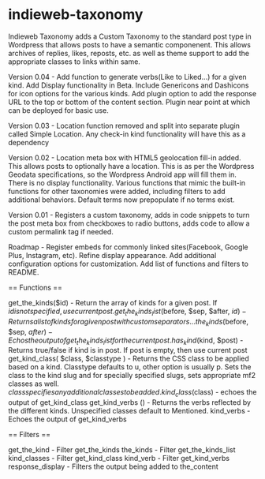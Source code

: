 indieweb-taxonomy
=================

Indieweb Taxonomy adds a Custom Taxonomy to the standard post type in Wordpress that allows posts to have a semantic componenent. This allows archives of replies, likes, reposts, etc. as well as theme support to add the appropriate classes to links within same.

Version 0.04 - Add function to generate verbs(Like to Liked...) for a given kind. Add Display functionality in Beta. Include Genericons and Dashicons for icon options for the various kinds. Add plugin option to add the response URL to the top or bottom of the content section. Plugin near point at which can be deployed for basic use.

Version 0.03 - Location function removed and split into separate plugin called Simple Location. Any check-in kind functionality will have this as a dependency

Version 0.02 - Location meta box with HTML5 geolocation fill-in added. This allows posts to optionally have a location. This is as per the Wordpress Geodata specifications, so the Wordpress Android app will fill them in. There is no display functionality. Various functions that mimic the built-in functions for other taxonomies were added, including filters to add additional behaviors. Default terms now prepopulate if no terms exist.

Version 0.01 - Registers a custom taxonomy, adds in code snippets to turn the post meta box from checkboxes to radio buttons, adds code to allow a custom permalink tag if needed.

Roadmap - Register embeds for commonly linked sites(Facebook, Google Plus, Instagram, etc). Refine display appearance. Add additional configuration options for customization. Add list of functions and filters to README.

== Functions == 

get_the_kinds($id) - Return the array of kinds for a given post. If $id is not specified, use current post.
get_the_kinds_list($before, $sep, $after, $id) - Returns a list of kinds for a given post with custom separators...
the_kinds($before, $sep, $after) - Echos the output of get_the_kinds_list for the current post.
has_kind($kind, $post) - Returns true/false if kind is in post. If post is empty, then use current post
get_kind_class( $class, $classtype ) - Returns the CSS class to be applied based on a kind. Classtype defaults to u, other option is usually p. Sets the class to the kind slug and for specially specified slugs, sets appropriate mf2 classes as well. $class specifies any additional classes to be added.
kind_class ($class) - echoes the output of get_kind_class
get_kind_verbs () - Returns the verbs reflected by the different kinds. Unspecified classes default to Mentioned. 
kind_verbs - Echoes the output of get_kind_verbs



== Filters ==

get_the_kind - Filter get_the_kinds
the_kinds - Filter get_the_kinds_list
kind_classes - Filter get_kind_class
kind_verb - Filter get_kind_verbs
response_display - Filters the output being added to the_content
